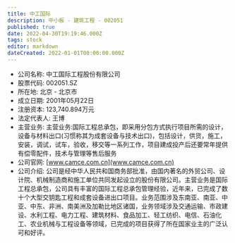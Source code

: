 ```yaml
---
title: 中工国际
description: 中小板 - 建筑工程 - 002051
published: true
date: 2022-04-30T19:19:46.000Z
tags: stock
editor: markdown
dateCreated: 2022-01-01T00:00:00.000Z
---
```


- 公司名称: 中工国际工程股份有限公司
- 股票代码: 002051.SZ
- 所在地: 北京 - 北京市
- 成立日期: 2001年05月22日
- 注册资本: 123,740.894万元
- 法定代表人: 王博
- 主营业务: 主营业务:国际工程总承包，即采用分包方式执行项目所需的设计，设备与材料出口(习惯称其为成套设备与技术出口)，包括设计，供货，施工，安装，调试，试车，验收，移交等一系列工作，项目建成投产后还要常年提供有偿零配件，技术与管理等售后服务
- 公司官网: [www.camce.com.cn](www.camce.com.cn)
- 公司介绍: 公司是经中华人民共和国商务部批准，由国内著名的外贸公司、设计院、机械制造商和施工单位共同发起设立的股份有限公司。主营业务是国际工程总承包，公司具有丰富的国际工程总承包管理经验，近年来，已完成了数十个大型交钥匙工程和成套设备进出口项目。业务范围涉及东南亚、南亚、中亚、中东、非洲、南美洲及加勒比地区诸国，业务领域涉及交通运输、市政建设、水利工程、电力工程、建筑材料、食品加工、轻工纺织、电信、石油化工、农业机械与工程设备等领域，已完成的项目获得了所在国家业主的广泛认可和好评。



